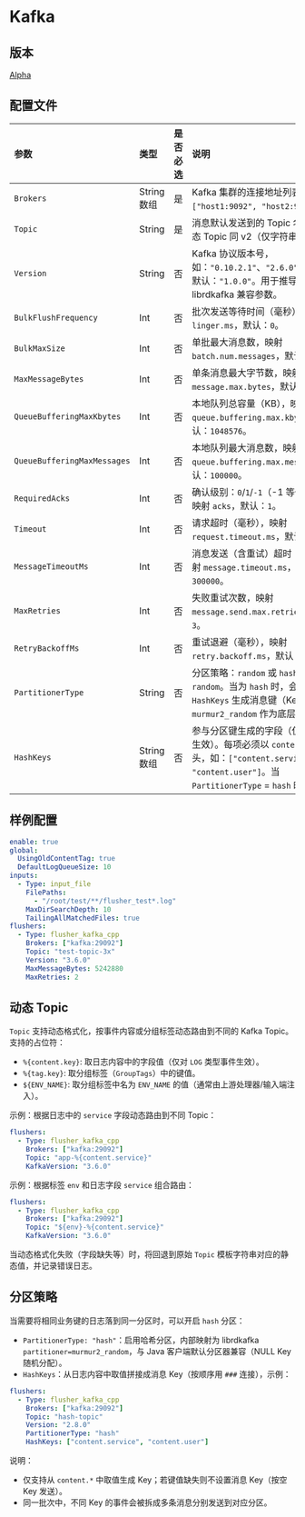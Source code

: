 # Kafka

## 版本

[Alpha](../../stability-level.md)

## 配置文件

| 参数 | 类型 | 是否必选 | 说明 |
| :--- | :--- | :--- | :--- |
| `Brokers` | String数组 | 是 | Kafka 集群的连接地址列表。例如：`["host1:9092", "host2:9092"]`。 |
| `Topic` | String | 是 | 消息默认发送到的 Topic 名称。支持动态 Topic 同 v2（仅字符串替换）。 |
| `Version` | String | 否 | Kafka 协议版本号，如：`"0.10.2.1"`、`"2.6.0"`、`"3.6.0"`。默认：`"1.0.0"`。用于推导底层 librdkafka 兼容参数。 |
| `BulkFlushFrequency` | Int | 否 | 批次发送等待时间（毫秒），映射 `linger.ms`，默认：`0`。 |
| `BulkMaxSize` | Int | 否 | 单批最大消息数，映射 `batch.num.messages`，默认：`2048`。 |
| `MaxMessageBytes` | Int | 否 | 单条消息最大字节数，映射 `message.max.bytes`，默认：`1000000`。 |
| `QueueBufferingMaxKbytes` | Int | 否 | 本地队列总容量（KB），映射 `queue.buffering.max.kbytes`，默认：`1048576`。 |
| `QueueBufferingMaxMessages` | Int | 否 | 本地队列最大消息数，映射 `queue.buffering.max.messages`，默认：`100000`。 |
| `RequiredAcks` | Int | 否 | 确认级别：`0`/`1`/`-1`（-1 等价于 `all`），映射 `acks`，默认：`1`。 |
| `Timeout` | Int | 否 | 请求超时（毫秒），映射 `request.timeout.ms`，默认：`30000`。 |
| `MessageTimeoutMs` | Int | 否 | 消息发送（含重试）超时（毫秒），映射 `message.timeout.ms`，默认：`300000`。 |
| `MaxRetries` | Int | 否 | 失败重试次数，映射 `message.send.max.retries`，默认：`3`。 |
| `RetryBackoffMs` | Int | 否 | 重试退避（毫秒），映射 `retry.backoff.ms`，默认：`100`。 |
| `PartitionerType` | String | 否 | 分区策略：`random` 或 `hash`。默认 `random`。当为 `hash` 时，会基于指定的 `HashKeys` 生成消息键（Key），并使用 `murmur2_random` 作为底层分区器。 |
| `HashKeys` | String数组 | 否 | 参与分区键生成的字段（仅对 `LOG` 事件生效）。每项必须以 `content.` 前缀开头，如：`["content.service", "content.user"]`。当 `PartitionerType` = `hash` 时必填。 |

## 样例配置

```yaml
enable: true
global:
  UsingOldContentTag: true
  DefaultLogQueueSize: 10
inputs:
  - Type: input_file
    FilePaths:
      - "/root/test/**/flusher_test*.log"
    MaxDirSearchDepth: 10
    TailingAllMatchedFiles: true
flushers:
  - Type: flusher_kafka_cpp
    Brokers: ["kafka:29092"]
    Topic: "test-topic-3x"
    Version: "3.6.0"
    MaxMessageBytes: 5242880
    MaxRetries: 2
```


## 动态 Topic

`Topic` 支持动态格式化，按事件内容或分组标签动态路由到不同的 Kafka Topic。支持的占位符：

- `%{content.key}`: 取日志内容中的字段值（仅对 `LOG` 类型事件生效）。
- `%{tag.key}`: 取分组标签（`GroupTags`）中的键值。
- `${ENV_NAME}`: 取分组标签中名为 `ENV_NAME` 的值（通常由上游处理器/输入端注入）。

示例：根据日志中的 `service` 字段动态路由到不同 Topic：

```yaml
flushers:
  - Type: flusher_kafka_cpp
    Brokers: ["kafka:29092"]
    Topic: "app-%{content.service}"
    KafkaVersion: "3.6.0"
```

示例：根据标签 `env` 和日志字段 `service` 组合路由：

```yaml
flushers:
  - Type: flusher_kafka_cpp
    Brokers: ["kafka:29092"]
    Topic: "${env}-%{content.service}"
    KafkaVersion: "3.6.0"
```

当动态格式化失败（字段缺失等）时，将回退到原始 `Topic` 模板字符串对应的静态值，并记录错误日志。

## 分区策略

当需要将相同业务键的日志落到同一分区时，可以开启 `hash` 分区：

- `PartitionerType: "hash"`：启用哈希分区，内部映射为 librdkafka `partitioner=murmur2_random`，与 Java 客户端默认分区器兼容（NULL Key 随机分配）。
- `HashKeys`：从日志内容中取值拼接成消息 Key（按顺序用 `###` 连接），示例：

```yaml
flushers:
  - Type: flusher_kafka_cpp
    Brokers: ["kafka:29092"]
    Topic: "hash-topic"
    Version: "2.8.0"
    PartitionerType: "hash"
    HashKeys: ["content.service", "content.user"]
```

说明：
- 仅支持从 `content.*` 中取值生成 Key；若键值缺失则不设置消息 Key（按空 Key 发送）。
- 同一批次中，不同 Key 的事件会被拆成多条消息分别发送到对应分区。
